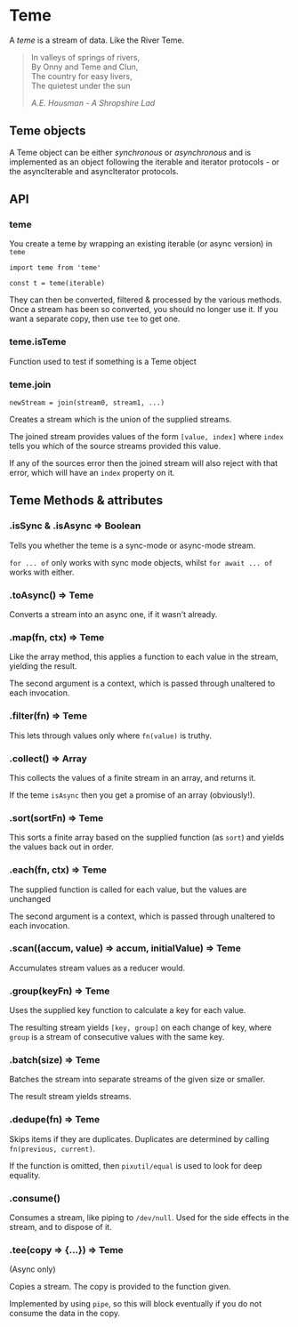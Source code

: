 # Teme

A *teme* is a stream of data. Like the River Teme.

>In valleys of springs of rivers,\
>By Onny and Teme and Clun,\
>The country for easy livers,\
>The quietest under the sun
>
>*A.E. Housman - A Shropshire Lad*

## Teme objects

A Teme object can be either *synchronous* or *asynchronous*
and is implemented as an object following the iterable and iterator protocols -
or the asyncIterable and asyncIterator protocols.


## API

### teme

You create a teme by wrapping an existing iterable (or async version) in `teme`

```
import teme from 'teme'

const t = teme(iterable)
```

They can then be converted, filtered & processed by the various methods. Once a stream
has been so converted, you should no longer use it. If you want a separate copy, then
use `tee` to get one.

### teme.isTeme

Function used to test if something is a Teme object

### teme.join
`newStream = join(stream0, stream1, ...)`

Creates a stream which is the union of the supplied streams.

The joined stream provides values of the form `[value, index]` where `index` tells you which of the source streams provided this value.

If any of the sources error then the joined stream will also reject with that error, which will have an `index` property on it.


## Teme Methods & attributes

### .isSync & .isAsync => Boolean

Tells you whether the teme is a sync-mode or async-mode stream.

`for ... of` only works with sync mode objects, whilst `for await ... of` works with either.

### .toAsync() => Teme

Converts a stream into an async one, if it wasn't already.

### .map(fn, ctx) => Teme

Like the array method, this applies a function to each value in the stream, yielding the result.

The second argument is a context, which is passed through unaltered to each invocation.

### .filter(fn) => Teme

This lets through values only where `fn(value)` is truthy.

### .collect() => Array

This collects the values of a finite stream in an array, and returns it.

If the teme `isAsync` then you get a promise of an array (obviously!).

### .sort(sortFn) => Teme

This sorts a finite array based on the supplied function (as `sort`) and yields the values back out in order.

### .each(fn, ctx) => Teme

The supplied function is called for each value, but the values are unchanged

The second argument is a context, which is passed through unaltered to each invocation.

### .scan((accum, value) => accum, initialValue) => Teme

Accumulates stream values as a reducer would.

### .group(keyFn) => Teme

Uses the supplied key function to calculate a key for each value.

The resulting stream yields `[key, group]` on each change of key, where `group` is a stream of consecutive values with the same key.

### .batch(size) => Teme

Batches the stream into separate streams of the given size or smaller.

The result stream yields streams. 

### .dedupe(fn) => Teme

Skips items if they are duplicates. Duplicates are determined by calling `fn(previous, current)`.

If the function is omitted, then `pixutil/equal` is used to look for deep equality.

### .consume()

Consumes a stream, like piping to `/dev/null`. Used for the side effects in the stream, and to dispose of it.

### .tee(copy => {...}) => Teme
(Async only)

Copies a stream. The copy is provided to the function given.

Implemented by using `pipe`, so this will block eventually if you do not consume the data in the copy.

